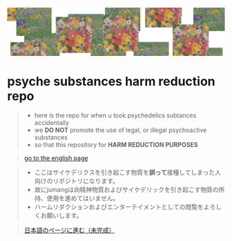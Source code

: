 ![AWESOME CHEATSHEETS LOGO](_design/bk.png)


# psyche substances harm reduction repo
> * here is the repo for when u took psychedelics subtances accidentally
> * we <strong>DO NOT</strong> promote the use of legal, or illegal psychoactive substances
> * so that this repository for <strong>HARM REDUCTION PURPOSES</strong>

>  [go to the english page](english/main.md)


> * ここはサイケデリクスを引き起こす物質を<strong>誤って</strong>接種してしまった人向けのリポジトリになります。
> * 故にjumangは向精神物質およびサイケデリックを引き起こす物質の所持、使用を進めてはいません。
> * ハームリダクションおよびエンターテイメントとしての閲覧をよろしくお願いします。

>  [日本語のページに進む（未完成）](japanese/main.md)
